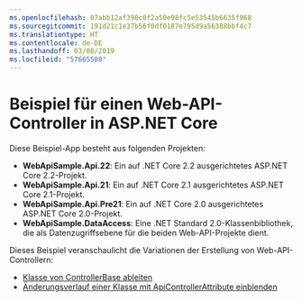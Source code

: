 ```yaml
---
ms.openlocfilehash: 07abb12af390c0f2a50e98fc5e53545b6635f968
ms.sourcegitcommit: 191d21c1e37b56f0df0187e795d9a56388bbf4c7
ms.translationtype: HT
ms.contentlocale: de-DE
ms.lasthandoff: 03/08/2019
ms.locfileid: "57665508"
---
```

# <a name="aspnet-core-web-api-controller-sample"></a>Beispiel für einen Web-API-Controller in ASP.NET Core

Diese Beispiel-App besteht aus folgenden Projekten:

- **WebApiSample.Api.22**: Ein auf .NET Core 2.2 ausgerichtetes ASP.NET Core 2.2-Projekt.
- **WebApiSample.Api.21**: Ein auf .NET Core 2.1 ausgerichtetes ASP.NET Core 2.1-Projekt.
- **WebApiSample.Api.Pre21**: Ein auf .NET Core 2.0 ausgerichtetes ASP.NET Core 2.0-Projekt.
- **WebApiSample.DataAccess**: Eine .NET Standard 2.0-Klassenbibliothek, die als Datenzugriffsebene für die beiden Web-API-Projekte dient.

Dieses Beispiel veranschaulicht die Variationen der Erstellung von Web-API-Controllern:

- [Klasse von ControllerBase ableiten](https://docs.microsoft.com/aspnet/core/web-api#derive-class-from-controllerbase)
- [Änderungsverlauf einer Klasse mit ApiControllerAttribute einblenden](https://docs.microsoft.com/aspnet/core/web-api#annotate-class-with-apicontrollerattribute)
